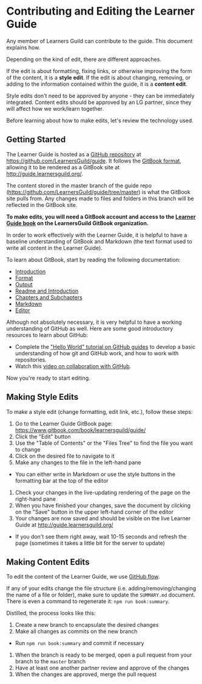 # Contributing and Editing the Learner Guide

Any member of Learners Guild can contribute to the guide. This document explains how.

Depending on the kind of edit, there are different approaches.

If the edit is about formatting, fixing links, or otherwise improving the form of the content, it is a **style edit**. If the edit is about changing, removing, or adding to the information contained within the guide, it is a **content edit**.

Style edits don't need to be approved by anyone - they can be immediately integrated. Content edits should be approved by an LG partner, since they will affect how we work/learn together.

Before learning about how to make edits, let's review the technology used.

## Getting Started

The Learner Guide is hosted as a [GitHub repository][gh-repo] at https://github.com/LearnersGuild/guide. It follows the [GitBook format][gb-format], allowing it to be rendered as a GitBook site at http://guide.learnersguild.org/.

The content stored in the master branch of the guide repo (https://github.com/LearnersGuild/guide/tree/master) is what the GitBook site pulls from. Any changes made to files and folders in this branch will be reflected in the GitBook site.

**To make edits, you will need a GitBook account and access to the [Learner Guide book][gb-guide] on the LearnersGuild GitBook organization.**

In order to work effectively with the Learner Guide, it is helpful to have a baseline understanding of GitBook and Markdown (the text format used to write all content in the Learner Guide).

To learn about GitBook, start by reading the following documentation:

- [Introduction](http://help.gitbook.com/index.html)
- [Format](http://help.gitbook.com/format/index.html)
- [Output](http://help.gitbook.com/format/output.html)
- [Readme and Introduction](http://help.gitbook.com/format/introduction.html)
- [Chapters and Subchapters](http://help.gitbook.com/format/chapters.html)
- [Markdown](http://help.gitbook.com/format/markdown.html)
- [Editor](http://help.gitbook.com/editor/index.html)

Although not absolutely necessary, it is very helpful to have a working understanding of GitHub as well. Here are some good introductory resources to learn about GitHub:

- Complete the ["Hello World" tutorial on GitHub guides][gh-hello-world] to develop a basic understanding of how git and GitHub work, and how to work with repositories.
- Watch this [video on collaboration with GitHub][gh-collaboration].

Now you're ready to start editing.

## Making Style Edits

To make a style edit (change formatting, edit link, etc.), follow these steps:

1. Go to the Learner Guide GitBook page: https://www.gitbook.com/book/learnersguild/guide/
1. Click the "Edit" button
1. Use the "Table of Contents" or the "Files Tree" to find the file you want to change
1. Click on the desired file to navigate to it
1. Make any changes to the file in the left-hand pane
  - You can either write in Markdown or use the style buttons in the formatting bar at the top of the editor
1. Check your changes in the live-updating rendering of the page on the right-hand pane
1. When you have finished your changes, save the document by clicking on the "Save" button in the upper left-hand corner of the editor
1. Your changes are now saved and should be visible on the live Learner Guide at http://guide.learnersguild.org/
  - If you don't see them right away, wait 10-15 seconds and refresh the page (sometimes it takes a little bit for the server to update)

## Making Content Edits

To edit the content of the Learner Guide, we use [GitHub flow][gh-flow].

If any of your edits change the file structure (i.e. adding/removing/changing the name of a file or folder), make sure to update the `SUMMARY.md` document. There is even a command to regenerate it: `npm run book:summary`.

Distilled, the process looks like this:

1. Create a new branch to encapsulate the desired changes
1. Make all changes as commits on the new branch
  - Run `npm run book:summary` and commit if necessary
1. When the branch is ready to be merged, open a pull request from your branch to the `master` branch
1. Have at least one another partner review and approve of the changes
1. When the changes are approved, merge the pull request

[gh-repo]:https://help.github.com/articles/github-glossary/#repository
[gb-format]:http://help.gitbook.com/format/index.html
[gh-hello-world]:https://guides.github.com/activities/hello-world/
[gh-collaboration]:https://youtu.be/SCZF6I-Rc4I?list=PLg7s6cbtAD15Das5LK9mXt_g59DLWxKUe
[gb-guide]:https://www.gitbook.com/book/learnersguild/guide/
[gh-flow]:https://guides.github.com/introduction/flow/
